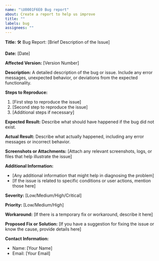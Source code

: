 ```yaml
---
name: "\U0001F6E0️ Bug report"
about: Create a report to help us improve
title: ""
labels: bug
assignees: ""
---
```


**Title:** 🛠️ Bug Report: [Brief Description of the Issue]

**Date:** [Date]

**Affected Version:** [Version Number]

**Description:**
A detailed description of the bug or issue. Include any error messages, unexpected behavior, or deviations from the expected functionality.

**Steps to Reproduce:**

1. [First step to reproduce the issue]
2. [Second step to reproduce the issue]
3. [Additional steps if necessary]

**Expected Result:**
Describe what should have happened if the bug did not exist.

**Actual Result:**
Describe what actually happened, including any error messages or incorrect behavior.

**Screenshots or Attachments:**
[Attach any relevant screenshots, logs, or files that help illustrate the issue]

**Additional Information:**

- [Any additional information that might help in diagnosing the problem]
- [If the issue is related to specific conditions or user actions, mention those here]

**Severity:** [Low/Medium/High/Critical]

**Priority:** [Low/Medium/High]

**Workaround:** [If there is a temporary fix or workaround, describe it here]

**Proposed Fix or Solution:**
[If you have a suggestion for fixing the issue or know the cause, provide details here]

**Contact Information:**

- Name: [Your Name]
- Email: [Your Email]
